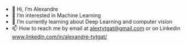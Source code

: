 - 👋 Hi, I’m Alexandre
- 👀 I’m interested in Machine Learning
- 🌱 I’m currently learning about Deep Learning and computer vision
- 📫 How to reach me by email at alextytgat@gmail.com or on Linkedin www.linkedin.com/in/alexandre-tytgat/

<!---
atytgat/atytgat is a ✨ special ✨ repository because its `README.md` (this file) appears on your GitHub profile.
You can click the Preview link to take a look at your changes.
--->
